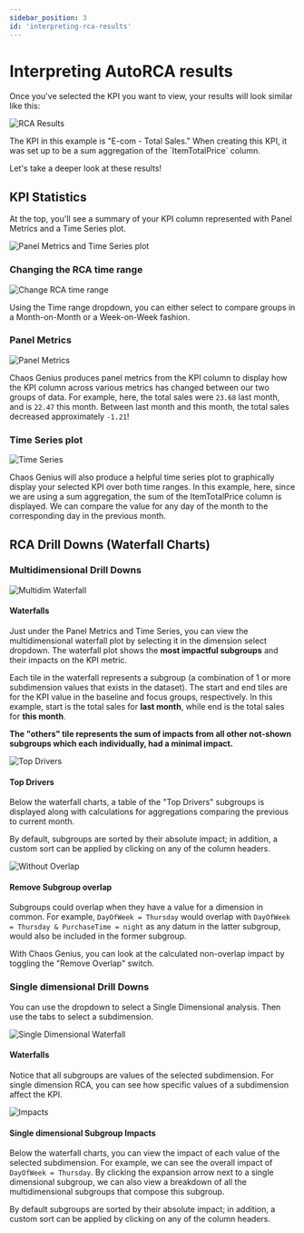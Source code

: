 ```yaml
---
sidebar_position: 3
id: 'interpreting-rca-results'
---
```


# Interpreting AutoRCA results

Once you've selected the KPI you want to view, your results will look similar like this:

![RCA Results](/img/kpi-and-dashboard/rca-dashboard.png)

The KPI in this example is "E-com - Total Sales." When creating this KPI, it was set up to be a sum aggregation of the \`ItemTotalPrice\` column.

Let's take a deeper look at these results!

## KPI Statistics

At the top, you'll see a summary of your KPI column represented with Panel Metrics and a Time Series plot.

![Panel Metrics and Time Series plot](/img/kpi-and-dashboard/panel-metrics-and-time-series.png)

### Changing the RCA time range

![Change RCA time range](/img/kpi-and-dashboard/change-time-range.png)

Using the Time range dropdown, you can either select to compare groups in a Month-on-Month or a Week-on-Week fashion.

### Panel Metrics

![Panel Metrics](/img/kpi-and-dashboard/panel-metrics.png)

Chaos Genius produces panel metrics from the KPI column to display how the KPI column across various metrics has changed between our two groups of data. For example, here, the total sales were `23.68` last month, and is `22.47` this month. Between last month and this month, the total sales decreased approximately `-1.21`!

### Time Series plot

![Time Series](/img/kpi-and-dashboard/time-series.png)

Chaos Genius will also produce a helpful time series plot to graphically display your selected KPI over both time ranges. In this example, here, since we are using a sum aggregation, the sum of the ItemTotalPrice column is displayed. We can compare the value for any day of the month to the corresponding day in the previous month.

## RCA Drill Downs (Waterfall Charts)

### Multidimensional Drill Downs

![Multidim Waterfall](/img/kpi-and-dashboard/multidim-waterfall.png)

#### Waterfalls

Just under the Panel Metrics and Time Series, you can view the multidimensional waterfall plot by selecting it in the dimension select dropdown. The waterfall plot shows the **most impactful subgroups** and their impacts on the KPI metric.

Each tile in the waterfall represents a subgroup (a combination of 1 or more subdimension values that exists in the dataset). The start and end tiles are for the KPI value in the baseline and focus groups, respectively. In this example, start is the total sales for **last month**, while end is the total sales for **this month**.

**The "others" tile represents the sum of impacts from all other not-shown subgroups which each individually, had a minimal impact.**

![Top Drivers](/img/kpi-and-dashboard/multidim-top-drivers.png)

#### Top Drivers

Below the waterfall charts, a table of the "Top Drivers" subgroups is displayed along with calculations for aggregations comparing the previous to current month.

By default, subgroups are sorted by their absolute impact; in addition, a custom sort can be applied by clicking on any of the column headers.

![Without Overlap](/img/kpi-and-dashboard/multidim-top-drivers-no-overlap.png)

#### Remove Subgroup overlap

Subgroups could overlap when they have a value for a dimension in common. For example, `DayOfWeek = Thursday` would overlap with `DayOfWeek = Thursday & PurchaseTime = night` as any datum in the latter subgroup, would also be included in the former subgroup.

With Chaos Genius, you can look at the calculated non-overlap impact by toggling the "Remove Overlap" switch.

### Single dimensional Drill Downs

You can use the dropdown to select a Single Dimensional analysis. Then use the tabs to select a subdimension.

![Single Dimensional Waterfall](/img/kpi-and-dashboard/single-dim-waterfall.png)

#### Waterfalls

Notice that all subgroups are values of the selected subdimension. For single dimension RCA, you can see how specific values of a subdimension affect the KPI.

![Impacts](/img/kpi-and-dashboard/single-dim-subgroup-impacts.png)

#### Single dimensional Subgroup Impacts

Below the waterfall charts, you can view the impact of each value of the selected subdimension. For example, we can see the overall impact of `DayOfWeek = Thursday`. By clicking the expansion arrow next to a single dimensional subgroup, we can also view a breakdown of all the multidimensional subgroups that compose this subgroup.

By default subgroups are sorted by their absolute impact; in addition, a custom sort can be applied by clicking on any of the column headers.
